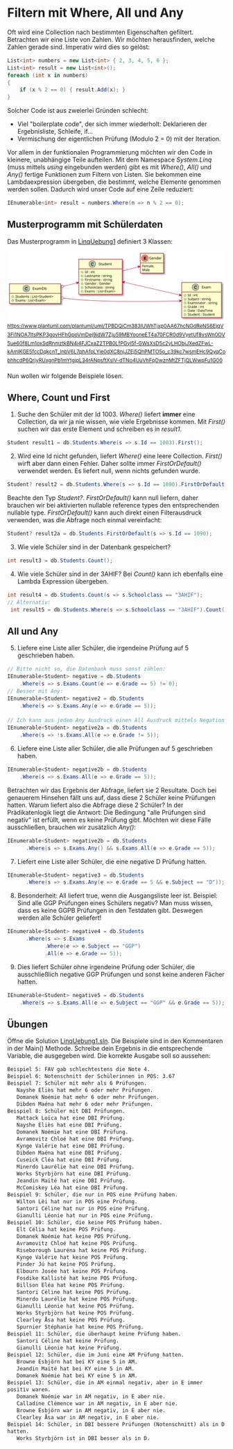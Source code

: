 # Filtern mit Where, All und Any
Oft wird eine Collection nach bestimmten Eigenschaften gefiltert. Betrachten wir eine Liste von Zahlen.
Wir möchten herausfinden, welche Zahlen gerade sind. Imperativ wird dies so gelöst:
```c#
List<int> numbers = new List<int> { 2, 3, 4, 5, 6 };
List<int> result = new List<int>();
foreach (int x in numbers)
{
    if (x % 2 == 0) { result.Add(x); }
}
```

Solcher Code ist aus zweierlei Gründen schlecht:
- Viel "boilerplate code", der sich immer wiederholt: Deklarieren der Ergebnisliste, Schleife, if...
- Vermischung der eigentlichen Prüfung (Modulo 2 = 0) mit der Iteration.

Vor allem in der funktionalen Programmierung möchten wir den Code in kleinere, unabhängige Teile aufteilen.
Mit dem Namespace *System.Linq* (muss mittels *using* eingebunden werden) gibt es mit *Where()*, *All()* 
und *Any()* fertige Funktionen zum Filtern von Listen. Sie bekommen eine Lambdaexpression übergeben, die
bestimmt, welche Elemente genommen werden sollen. Dadurch wird unser Code auf eine Zeile reduziert:
```c#
IEnumerable<int> result = numbers.Where(n => n % 2 == 0);
```

## Musterprogramm mit Schülerdaten

Das Musterprogramm in [LinqUebung1](LinqUebung1) definiert 3 Klassen:

![](model_exams.svg)
<sup>
https://www.plantuml.com/plantuml/uml/TPBDQiCm383lUWhTjxp0AA67hcNGdReNS6EjqV3Fi1NOA7ltsPKP3govHFhGpoVmDej9idW7Zju59MBYooneET4a70FCR0d9VyetUf8vsWn0OV5ue60f8Lm1oxSdRnmztkBN4i4FJCxaZ2TPB0LfPGyl5f-GWsXsD5c2yLHObiJXedZFwL-kAmlKGE5fccDqkcnT_lnbV6L7phAfoLYie0dXC8njJZEj5QhPMTO5o_c39kc7wsmEHc9QyqCobhhcdP6QrjyRUxgnPb1mYtgjpL34rANpsftXslV-dTNo4UuVhFqOwznMtZFTjQLWwpFu1G00
</sup>

Nun wollen wir folgende Beispiele lösen.

## Where, Count und First

1. Suche den Schüler mit der Id 1003. *Where()* liefert **immer** eine Collection, da wir ja nie wissen,
   wie viele Ergebnisse kommen. Mit *First()* suchen wir das erste Element und schreiben es in *result1*.
```c#
Student result1 = db.Students.Where(s => s.Id == 1003).First();
```

2. Wird eine Id nicht gefunden, liefert *Where()* eine leere Collection. *First()* wirft aber dann einen Fehler.
Daher sollte immer *FirstOrDefault()* verwendet werden. Es liefert null, wenn nichts gefunden wurde.
```c#
Student? result2 = db.Students.Where(s => s.Id == 1090).FirstOrDefault();
```

Beachte den Typ *Student?*. *FirstOrDefault()* kann null liefern, daher brauchen wir bei aktivierten
nullable reference types den entsprechenden nullable type. *FirstOrDefault()* kann auch direkt
einen Filterausdruck verwenden, was die Abfrage noch einmal vereinfacht:
```c#
Student? result2a = db.Students.FirstOrDefault(s => s.Id == 1090);
```

3. Wie viele Schüler sind in der Datenbank gespeichert?
```c#
int result3 = db.Students.Count();
```

4. Wie viele Schüler sind in der 3AHIF? Bei *Count()* kann ich ebenfalls eine Lambda Expression übergeben.
```c#
int result4 = db.Students.Count(s => s.Schoolclass == "3AHIF");
// Alternativ:
 int result5 = db.Students.Where(s => s.Schoolclass == "3AHIF").Count();
```

## All und Any

5. Liefere eine Liste aller Schüler, die irgendeine Prüfung auf 5 geschrieben haben. 
```c#
// Bitte nicht so, die Datenbank muss sonst zählen:
IEnumerable<Student> negative = db.Students
    .Where(s => s.Exams.Count(e => e.Grade == 5) != 0);
// Besser mit Any:
IEnumerable<Student> negative2 = db.Students
    .Where(s => s.Exams.Any(e => e.Grade == 5));

// Ich kann aus jedem Any Ausdruck einen All Ausdruck mittels Negation erzeugen.
IEnumerable<Student> negative2a = db.Students
    .Where(s => !s.Exams.All(e => e.Grade != 5));
```

6. Liefere eine Liste aller Schüler, die alle Prüfungen auf 5 geschrieben haben.
```c#   
IEnumerable<Student> negative2b = db.Students
    .Where(s => s.Exams.All(e => e.Grade == 5));
```

Betrachten wir das Ergebnis der Abfrage, liefert sie 2 Resultate. Doch bei genauerem Hinsehen
fällt uns auf, dass diese 2 Schüler keine Prüfungen hatten. Warum liefert also die Abfrage
diese 2 Schüler? In der Prädikatenlogik liegt die Antwort: Die Bedingung "alle Prüfungen sind
negativ" ist erfüllt, wenn es keine Prüfung gibt. Möchten wir diese Fälle ausschließen, brauchen
wir zusätzlich *Any()*:
```c#
IEnumerable<Student> negative2b = db.Students
      .Where(s => s.Exams.Any() && s.Exams.All(e => e.Grade == 5));
```

7. Liefert eine Liste aller Schüler, die eine negative D Prüfung hatten.
```c#
IEnumerable<Student> negative3 = db.Students
      .Where(s => s.Exams.Any(e => e.Grade == 5 && e.Subject == "D"));
```

8. Besonderheit: All liefert true, wenn die Ausgangsliste leer ist. Beispiel: Sind alle GGP Prüfungen 
eines Schülers negativ? Man muss wissen, dass es keine GGPB Prüfungen in den Testdaten gibt. Deswegen 
werden alle Schüler geliefert!
```c#
IEnumerable<Student> negative4 = db.Students
      .Where(s => s.Exams
            .Where(e => e.Subject == "GGP")
            .All(e => e.Grade == 5));
```

9. Dies liefert Schüler ohne irgendeine Prüfung oder Schüler, die ausschließlich negative GGP Prüfungen 
und sonst keine anderen Fächer hatten.
```c#
IEnumerable<Student> negative5 = db.Students
    .Where(s => s.Exams.All(e => e.Subject == "GGP" && e.Grade == 5));
```

## Übungen
Öffne die Solution [LinqUebung1.sln](LinqUebung1). Die Beispiele sind in den Kommentaren in der Main() Methode.
Schreibe dein Ergebnis in die entsprechende Variable, die ausgegeben wird. Die korrekte Ausgabe
soll so aussehen:
```
Beispiel 5: FAV gab schlechtestens die Note 4.
Beispiel 6: Notenschnitt der Schülerinnen in POS: 3.67
Beispiel 7: Schüler mit mehr als 6 Prüfungen.
   Nayshe Eliès hat mehr 6 oder mehr Prüfungen.
   Domanek Noémie hat mehr 6 oder mehr Prüfungen.
   Dibden Maéna hat mehr 6 oder mehr Prüfungen.
Beispiel 8: Schüler mit DBI Prüfungen.
   Mattack Loïca hat eine DBI Prüfung.
   Nayshe Eliès hat eine DBI Prüfung.
   Domanek Noémie hat eine DBI Prüfung.
   Avramovitz Chloé hat eine DBI Prüfung.
   Kynge Valérie hat eine DBI Prüfung.
   Dibden Maéna hat eine DBI Prüfung.
   Cuseick Cléa hat eine DBI Prüfung.
   Minerdo Laurélie hat eine DBI Prüfung.
   Works Styrbjörn hat eine DBI Prüfung.
   Jeandin Maïté hat eine DBI Prüfung.
   McComiskey Léa hat eine DBI Prüfung.
Beispiel 9: Schüler, die nur in POS eine Prüfung haben.
   Wilton Lèi hat nur in POS eine Prüfung.
   Santori Céline hat nur in POS eine Prüfung.
   Gianulli Léonie hat nur in POS eine Prüfung.
Beispiel 10: Schüler, die keine POS Prüfung haben.
   Elt Célia hat keine POS Prüfung.
   Domanek Noémie hat keine POS Prüfung.
   Avramovitz Chloé hat keine POS Prüfung.
   Riseborough Lauréna hat keine POS Prüfung.
   Kynge Valérie hat keine POS Prüfung.
   Pinder Jú hat keine POS Prüfung.
   Elbourn Josée hat keine POS Prüfung.
   Fosdike Kallisté hat keine POS Prüfung.
   Billson Eléa hat keine POS Prüfung.
   Santori Céline hat keine POS Prüfung.
   Minerdo Laurélie hat keine POS Prüfung.
   Gianulli Léonie hat keine POS Prüfung.
   Works Styrbjörn hat keine POS Prüfung.
   Clearley Åsa hat keine POS Prüfung.
   Spurnier Stéphanie hat keine POS Prüfung.
Beispiel 11: Schüler, die überhaupt keine Prüfung haben.
   Santori Céline hat keine Prüfung.
   Gianulli Léonie hat keine Prüfung.
Beispiel 12: Schüler, die im Juni eine AM Prüfung hatten.
   Browne Esbjörn hat bei KY eine 5 in AM.
   Jeandin Maïté hat bei KY eine 5 in AM.
   Domanek Noémie hat bei KY eine 5 in AM.
Beispiel 13: Schüler, die in AM einmal negativ, aber in E immer positiv waren.
   Domanek Noémie war in AM negativ, in E aber nie.
   Calladine Clémence war in AM negativ, in E aber nie.
   Browne Esbjörn war in AM negativ, in E aber nie.
   Clearley Åsa war in AM negativ, in E aber nie.
Beispiel 14: Schüler, in DBI bessere Prüfungen (Notenschnitt) als in D hatten.
   Works Styrbjörn ist in DBI besser als in D.
```
